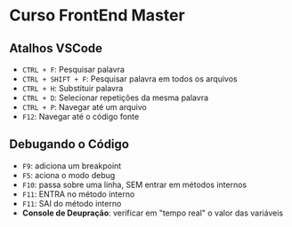 # Curso FrontEnd Master


## Atalhos VSCode
- ``CTRL + F``: Pesquisar palavra
- ``CTRL + SHIFT + F``: Pesquisar palavra em todos os arquivos
- ``CTRL + H``: Substituir palavra
- ``CTRL + D``: Selecionar repetições da mesma palavra
- ``CTRL + P``: Navegar até um arquivo
- ``F12``: Navegar até o código fonte


## Debugando o Código
- ``F9``: adiciona um breakpoint
- ``F5``: aciona o modo debug
- ``F10``: passa sobre uma linha, SEM entrar em métodos internos
- ``F11``: ENTRA no método interno
- ``F11``: SAI do método interno
- **Console de Deupração**: verificar em "tempo real" o valor das variáveis